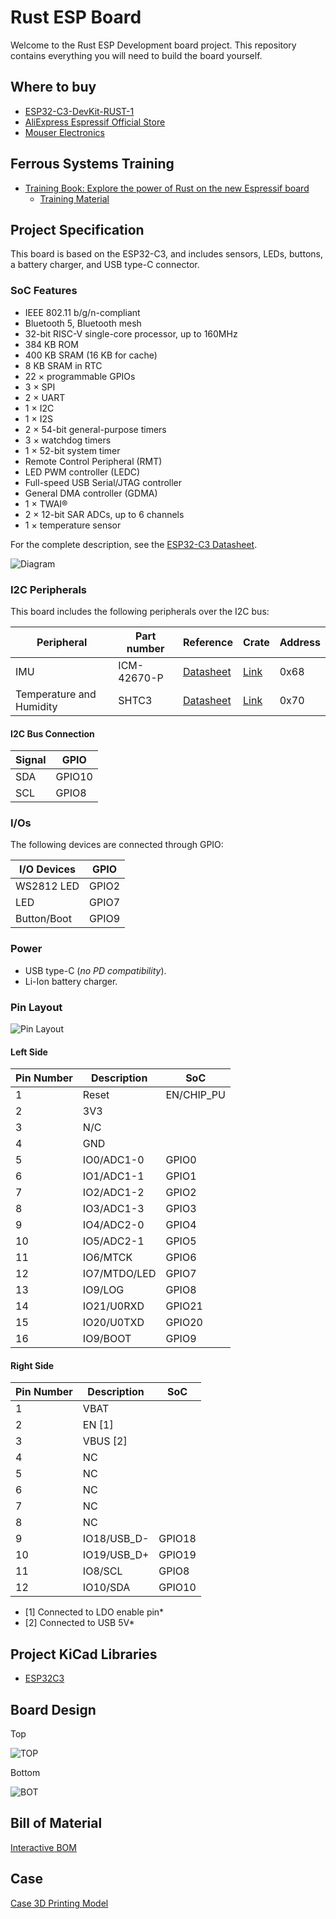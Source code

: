 # Rust ESP Board

Welcome to the Rust ESP Development board project. This repository contains everything you will need to build the board yourself.

## Where to buy

* [ESP32-C3-DevKit-RUST-1](https://www.espressif.com/en/products/devkits)
* [AliExpress Espressif Official Store](https://www.aliexpress.com/item/1005004418342288.html)
* [Mouser Electronics](https://www2.mouser.com/ProductDetail/Espressif-Systems/ESP32-C3-DevKit-RUST-1?qs=4ASt3YYao0WvXOj9TGjU2A%3D%3D)

## Ferrous Systems Training

* [Training Book: Explore the power of Rust on the new Espressif board](https://github.com/esp-rs/std-training)
  * [Training Material](https://esp-rs.github.io/std-training/)

## Project Specification

This board is based on the ESP32-C3, and includes sensors, LEDs, buttons, a battery charger, and USB type-C connector.

### SoC Features

* IEEE 802.11 b/g/n-compliant
* Bluetooth 5, Bluetooth mesh
* 32-bit RISC-V single-core processor, up to 160MHz
* 384 KB ROM
* 400 KB SRAM (16 KB for cache)
* 8 KB SRAM in RTC
* 22 × programmable GPIOs
* 3 × SPI
* 2 × UART
* 1 × I2C
* 1 × I2S
* 2 × 54-bit general-purpose timers
* 3 × watchdog timers
* 1 × 52-bit system timer
* Remote Control Peripheral (RMT)
* LED PWM controller (LEDC)
* Full-speed USB Serial/JTAG controller
* General DMA controller (GDMA)
* 1 × TWAI®
* 2 × 12-bit SAR ADCs, up to 6 channels
* 1 × temperature sensor

For the complete description, see the [ESP32-C3 Datasheet](https://www.espressif.com/sites/default/files/documentation/esp32-c3_datasheet_en.pdf).

![Diagram](assets/rust_board_v1.2_diagram.png)

### I2C Peripherals

This board includes the following peripherals over the I2C bus:

| Peripheral               | Part number | Reference                                                                                                      | Crate                                     | Address |
| ------------------------ | ----------- | -------------------------------------------------------------------------------------------------------------- | ----------------------------------------- | ------- |
| IMU                      | ICM-42670-P | [Datasheet](https://invensense.tdk.com/download-pdf/icm-42670-p-datasheet/)                                    | [Link](https://crates.io/crates/icm42670) | 0x68    |
| Temperature and Humidity | SHTC3       | [Datasheet](https://www.mouser.com/datasheet/2/682/Sensirion_04202018_HT_DS_SHTC3_Preliminiary_D2-1323493.pdf) | [Link](https://crates.io/crates/shtcx)    | 0x70    |

#### I2C Bus Connection

| Signal | GPIO   |
| ------ | ------ |
| SDA    | GPIO10 |
| SCL    | GPIO8  |

### I/Os

The following devices are connected through GPIO:

| I/O Devices | GPIO  |
| ----------- | ----- |
| WS2812 LED  | GPIO2 |
| LED         | GPIO7 |
| Button/Boot | GPIO9 |

### Power

* USB type-C (*no PD compatibility*).
* Li-Ion battery charger.

### Pin Layout

![Pin Layout](assets/rust_board_v1_pin-layout.png)


#### Left Side

| Pin Number | Description  | SoC        |
| ---------- | ------------ | ---------- |
| 1          | Reset        | EN/CHIP_PU |
| 2          | 3V3          |            |
| 3          | N/C          |            |
| 4          | GND          |            |
| 5          | IO0/ADC1-0   | GPIO0      |
| 6          | IO1/ADC1-1   | GPIO1      |
| 7          | IO2/ADC1-2   | GPIO2      |
| 8          | IO3/ADC1-3   | GPIO3      |
| 9          | IO4/ADC2-0   | GPIO4      |
| 10         | IO5/ADC2-1   | GPIO5      |
| 11         | IO6/MTCK     | GPIO6      |
| 12         | IO7/MTDO/LED | GPIO7      |
| 13         | IO9/LOG      | GPIO8      |
| 14         | IO21/U0RXD   | GPIO21     |
| 15         | IO20/U0TXD   | GPIO20     |
| 16         | IO9/BOOT     | GPIO9      |

#### Right Side

| Pin Number | Description | SoC    |
| ---------- | ----------- | ------ |
| 1          | VBAT        |        |
| 2          | EN [1]      |        |
| 3          | VBUS [2]    |        |
| 4          | NC          |        |
| 5          | NC          |        |
| 6          | NC          |        |
| 7          | NC          |        |
| 8          | NC          |        |
| 9          | IO18/USB_D- | GPIO18 |
| 10         | IO19/USB_D+ | GPIO19 |
| 11         | IO8/SCL     | GPIO8  |
| 12         | IO10/SDA    | GPIO10 |

  * [1] Connected to LDO enable pin*
  * [2] Connected to USB 5V*

## Project KiCad Libraries

* [ESP32C3](https://github.com/espressif/kicad-libraries)

## Board Design

Top

![TOP](assets/esp-rust-board_top.jpg)

Bottom

![BOT](assets/esp-rust-board_bot.jpg)

## Bill of Material

[Interactive BOM](https://esp-rs.github.io/esp-rust-board/)

## Case

[Case 3D Printing Model](https://www.printables.com/model/288200-minimalistic-case-for-esp32-c3-devkit-rust-1)
